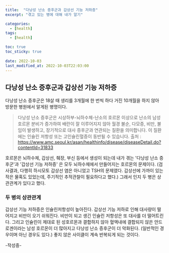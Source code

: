 ```yaml
---
title:  "다낭성 난소 증후군과 갑상선 기능 저하증"
excerpt: "겪고 있는 병에 대해 내가 알기"

categories:
  - [health]
tags:
  - [health]

toc: true
toc_sticky: true
 
date: 2022-10-03
last_modified_at: 2022-10-03T22:03:00
---
```



## 다낭성 난소 증후군과 갑상선 기능 저하증

 다낭성 난소 증후군은 18살 때 생리를 3개월에 한 번씩 하다 거진 10개월을 하지 않아 방문한 병원에서 알게된 병명이다. 


  > 다낭성 난소 증후군은 시상하부-뇌하수체-난소의 호르몬 이상으로 난소의 남성 호르몬 분비가 증가하여 배란이 잘 이루어지지 않아 월경 불순, 다모증, 비만, 불임이 발생하고, 장기적으로 대사 증후군과 
    연관되는 질환을 의미합니다. 이 질환에는 인슐린 저항성 또는 고인슐린혈증이 동반될 수 있습니다. 
    출처 : https://www.amc.seoul.kr/asan/healthinfo/disease/diseaseDetail.do?contentId=31833


 호르몬은 뇌하수체, 갑상선, 췌장, 부신 등에서 생성이 되는데 내가 겪는 '다낭성 난소 증후군'과  '갑상선 기능 저하증' 은 모두 뇌하수체에서 만들어지는 호르몬의 문제이다.  (검사결과, 다행히 하시모토 갑상선 염은 아니었고 TSH의 문제였다. 갑상선에 가까이 있는 작은 물혹도 있었는데, 주기적인 추적관찰이 필요하다고 했다.) 그래서 인지 두 병은 상관관계가 있다고 했다. 

### 두 병의 상관관계
 갑상선 기능 저하증은 인슐린저항성이 높아진다. 갑상선 기능 저하로 인해 대사량이 떨어지고 비만이 오기 쉬워진다. 비만이 되고 생긴 인슐린 저항성은 또 대사를 더 떨어트린다. 그리고 인슐린이 제대로 된 성호르몬과 결합하지 않아 혈액내에 결합되지 않은 안드로겐이라는 남성 호르몬이 더 많아지고 다낭성 난소 증후군이 더 악화된다. (일반적인 경우이며 아닌 경우도 있다.)    좋지 않은 사이클이 계속 반복되게 되는 것이다.

 -작성중-


